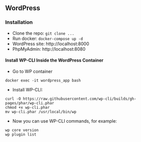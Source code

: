 ## WordPress

### Installation
- Clone the repo: `git clone ...`
- Run docker: `docker-compose up -d`
- WordPress site: http://localhost:8000
- PhpMyAdmin: http://localhost:8080

#### Install WP-CLI Inside the WordPress Container
- Go to WP container
```
docker exec -it wordpress_app bash
```

- Install WP-CLI:
```
curl -O https://raw.githubusercontent.com/wp-cli/builds/gh-pages/phar/wp-cli.phar
chmod +x wp-cli.phar
mv wp-cli.phar /usr/local/bin/wp
```

- Now you can use WP-CLI commands, for example:
```
wp core version
wp plugin list
```
